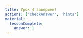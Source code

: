```yaml
---
title: Урок 4 завершен!
actions: ['checkAnswer', 'hints']
material:
  lessonComplete:
    answer: 1
---
```

